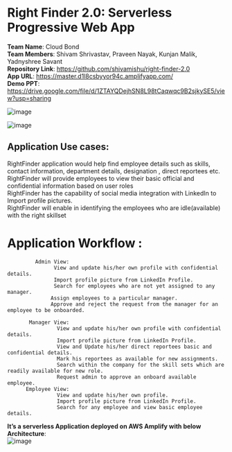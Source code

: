 
# Right Finder 2.0: Serverless Progressive Web App   
**Team Name**: Cloud Bond  
**Team Members**: Shivam Shrivastav, Praveen Nayak, Kunjan Malik, Yadnyshree Savant  
**Repository Link**: https://github.com/shivamishu/right-finder-2.0  
**App URL**: https://master.d1l8csbyyor94c.amplifyapp.com/  
**Demo PPT**:
https://drive.google.com/file/d/1ZTAYQDejhSN8L98tCaqwqc9B2sjkySE5/view?usp=sharing

![image](https://user-images.githubusercontent.com/70448345/118405402-683ad300-b695-11eb-8712-98de9c8a6d27.png)

![image](https://user-images.githubusercontent.com/24988178/118391798-03c33980-b5eb-11eb-9221-b0c894bfb337.png)


## Application Use cases:
RightFinder application would help find employee details such as skills, contact information, department details, designation , direct reportees etc.   
RightFinder will provide employees to view their basic official and confidential information based on user roles  
RightFinder has the capability of social media integration with LinkedIn to Import profile pictures.  
RightFinder will enable in identifying the employees who are idle(available) with the right skillset  

# Application Workflow : 
             Admin View: 
                   View and update his/her own profile with confidential details.
                   Import profile picture from LinkedIn Profile.
                   Search for employees who are not yet assigned to any manager.
                  Assign employees to a particular manager.
                  Approve and reject the request from the manager for an employee to be onboarded.
            
           Manager View:
                    View and update his/her own profile with confidential details.
                    Import profile picture from LinkedIn Profile.
                    View and Update his/her direct reportees basic and confidential details.
                    Mark his reportees as available for new assignments.
                    Search within the company for the skill sets which are readily available for new role.
                    Request admin to approve an onboard available employee.
          Employee View:
                    View and update his/her own profile.
                    Import profile picture from LinkedIn Profile.
                    Search for any employee and view basic employee details.
                    
                    
         
         
  **It’s a serverless Application deployed on AWS Amplify with below Architecture**:   
![image](https://user-images.githubusercontent.com/70448345/118405428-80aaed80-b695-11eb-8b01-103286e74a32.png)
